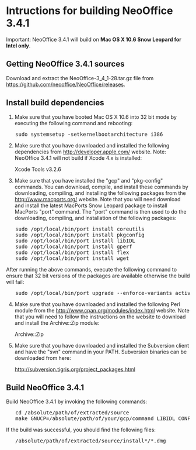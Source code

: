 # Intructions for building NeoOffice 3.4.1

Important: NeoOffice 3.4.1 will build on **Mac OS X 10.6 Snow Leopard for Intel only**.

## Getting NeoOffice 3.4.1 sources

Download and extract the NeoOffice-3_4_1-28.tar.gz file from https://github.com/neooffice/NeoOffice/releases.

## Install build dependencies

1. Make sure that you have booted Mac OS X 10.6 into 32 bit mode by executing the following command and rebooting:

<pre>
   sudo systemsetup -setkernelbootarchitecture i386
</pre>

2. Make sure that you have downloaded and installed the following dependencies from http://developer.apple.com/ website. Note: NeoOffice 3.4.1 will not build if Xcode 4.x is installed:

   Xcode Tools v3.2.6

3. Make sure that you have installed the "gcp" and "pkg-config" commands. You can download, compile, and install these commands by downloading, compiling, and installing the following packages from the http://www.macports.org/ website. Note that you will need download and install the latest MacPorts Snow Leopard package to install MacPorts "port" command. The "port" command is then used to do the downloading, compiling, and installation of the following packages:

<pre>
   sudo /opt/local/bin/port install coreutils
   sudo /opt/local/bin/port install pkgconfig
   sudo /opt/local/bin/port install libIDL
   sudo /opt/local/bin/port install gperf
   sudo /opt/local/bin/port install flex
   sudo /opt/local/bin/port install wget
</pre>

   After running the above commands, execute the following command to ensure that 32 bit versions of the packages are available otherwise the build will fail:

<pre>
   sudo /opt/local/bin/port upgrade --enforce-variants active +universal 
</pre>

4. Make sure that you have downloaded and installed the following Perl module from the http://www.cpan.org/modules/index.html website. Note that you will need to follow the instructions on the website to download and install the Archive::Zip module:

   Archive::Zip

5. Make sure that you have downloaded and installed the Subversion client and have the "svn" command in your PATH. Subversion binaries can be downloaded from here:

   http://subversion.tigris.org/project_packages.html

## Build NeoOffice 3.4.1

Build NeoOffice 3.4.1 by invoking the following commands:

<pre>
   cd /absolute/path/of/extracted/source
   make GNUCP=/absolute/path/of/your/gcp/command LIBIDL_CONFIG=/absolute/path/of/your/libIDL-config-2/command PKG_CONFIG=/absolute/path/of/your/pkg-config/command
</pre>

If the build was successful, you should find the following files:

<pre>
   /absolute/path/of/extracted/source/install*/*.dmg 

</pre>
